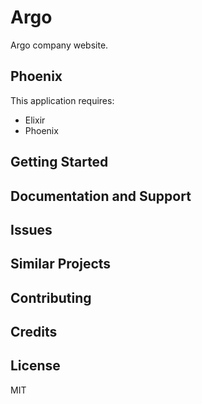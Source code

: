 Argo
================

Argo company website.

Phoenix
-------------

This application requires:

- Elixir
- Phoenix

Getting Started
---------------

Documentation and Support
-------------------------

Issues
-------------

Similar Projects
----------------

Contributing
------------

Credits
-------

License
-------
MIT

